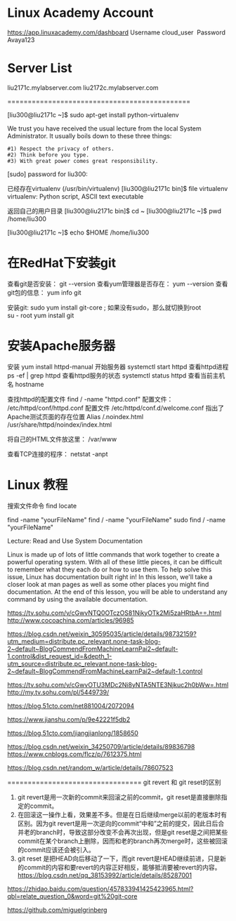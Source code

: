 
Linux Academy Account
=======================================================

https://app.linuxacademy.com/dashboard
Username	cloud_user 
Password	Avaya123

Server List
===============

liu2171c.mylabserver.com
liu2172c.mylabserver.com



=============================================


[liu300@liu2171c ~]$ sudo apt-get install python-virtualenv

We trust you have received the usual lecture from the local System
Administrator. It usually boils down to these three things:

    #1) Respect the privacy of others.
    #2) Think before you type.
    #3) With great power comes great responsibility.

[sudo] password for liu300:



已经存在virtualenv (/usr/bin/virtualenv)
[liu300@liu2171c bin]$ file virtualenv
virtualenv: Python script, ASCII text executable





返回自己的用户目录
[liu300@liu2171c bin]$ cd ~
[liu300@liu2171c ~]$ pwd
/home/liu300



[liu300@liu2171c ~]$ echo $HOME
/home/liu300



在RedHat下安装git
======================================

查看git是否安装： git --version
查看yum管理器是否存在： yum --version
查看git包的信息： yum info git

安装git: sudo yum install git-core     ; 如果没有sudo，那么就切换到root   
su - root
yum install git   


安装Apache服务器
====================
安装 yum install httpd-manual
开始服务器 systemctl start httpd
查看httpd进程   ps -ef | grep httpd
查看httpd服务的状态  systemctl status httpd
查看当前主机名 hostname

查找httpd的配置文件 find / -name "httpd.conf"
配置文件： /etc/httpd/conf/httpd.conf
配置文件 /etc/httpd/conf.d/welcome.conf 指出了Apache测试页面的存在位置
Alias /.noindex.html /usr/share/httpd/noindex/index.html

将自己的HTML文件放这里： /var/www



查看TCP连接的程序： netstat -anpt

Linux 教程
===============================================

搜索文件命令
find 
locate 

find -name "yourFileName"
find / -name "yourFileName"
sudo find / -name "yourFileName"







Lecture: Read and Use System Documentation


Linux is made up of lots of little commands that work together to create a powerful operating system. With all of these little pieces, it can be difficult to remember what they each do or how to use them. To help solve this issue, Linux has documentation built right in! In this lesson, we'll take a closer look at man pages as well as some other places you might find documentation. At the end of this lesson, you will be able to understand any command by using the available documentation.


https://tv.sohu.com/v/cGwvNTQ0OTczOS81NjkyOTk2Mi5zaHRtbA==.html
http://www.cocoachina.com/articles/96985

https://blog.csdn.net/weixin_30595035/article/details/98732159?utm_medium=distribute.pc_relevant.none-task-blog-2~default~BlogCommendFromMachineLearnPai2~default-1.control&dist_request_id=&depth_1-utm_source=distribute.pc_relevant.none-task-blog-2~default~BlogCommendFromMachineLearnPai2~default-1.control

https://tv.sohu.com/v/cGwvOTU3MDc2Ni8yNTA5NTE3Njkuc2h0bWw=.html
http://my.tv.sohu.com/pl/5449739/

https://blog.51cto.com/net881004/2072094

https://www.jianshu.com/p/9e42221f5db2

https://blog.51cto.com/jiangjianlong/1858650

https://blog.csdn.net/weixin_34250709/article/details/89836798
https://www.cnblogs.com/flcz/p/7612375.html

https://blog.csdn.net/random_w/article/details/78607523

=================================
git revert 和 git reset的区别
1. git revert是用一次新的commit来回滚之前的commit，git reset是直接删除指定的commit。
2. 在回滚这一操作上看，效果差不多。但是在日后继续merge以前的老版本时有区别。因为git revert是用一次逆向的commit“中和”之前的提交，因此日后合并老的branch时，导致这部分改变不会再次出现，但是git reset是之间把某些commit在某个branch上删除，因而和老的branch再次merge时，这些被回滚的commit应该还会被引入。
3. git reset 是把HEAD向后移动了一下，而git revert是HEAD继续前进，只是新的commit的内容和要revert的内容正好相反，能够抵消要被revert的内容。
https://blog.csdn.net/qq_38153992/article/details/85287001

https://zhidao.baidu.com/question/457833941425423965.html?qbl=relate_question_0&word=git%20git-core



https://github.com/miguelgrinberg
